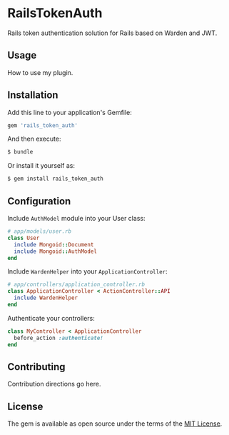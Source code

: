 # RailsTokenAuth
Rails token authentication solution for Rails based on Warden and JWT.

## Usage
How to use my plugin.

## Installation
Add this line to your application's Gemfile:

```ruby
gem 'rails_token_auth'
```

And then execute:
```bash
$ bundle
```

Or install it yourself as:
```bash
$ gem install rails_token_auth
```

## Configuration
Include `AuthModel` module into your User class:

```ruby
# app/models/user.rb
class User
  include Mongoid::Document
  include Mongoid::AuthModel
end
```

Include `WardenHelper` into your `ApplicationController`:

```ruby
# app/controllers/application_controller.rb
class ApplicationController < ActionController::API
  include WardenHelper
end
```

Authenticate your controllers:

```ruby
class MyController < ApplicationController
  before_action :authenticate!
end
```

## Contributing
Contribution directions go here.

## License
The gem is available as open source under the terms of the [MIT License](http://opensource.org/licenses/MIT).
